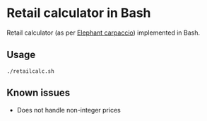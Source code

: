 # Retail calculator in Bash

Retail calculator (as per [Elephant carpaccio](https://docs.google.com/document/d/1Ls6pTmhY_LV8LwFiboUXoFXenXZl0qVZWPZ8J4uoqpI/edit)) implemented in Bash.

## Usage

`./retailcalc.sh`

## Known issues
- Does not handle non-integer prices
